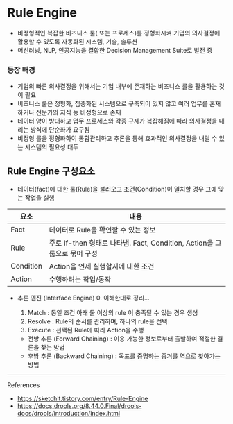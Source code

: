# Rule Engine

- 비정형적인 복잡한 비즈니스 룰( 또는 프로세스)를 정형화시켜 기업의 의사결정에 활용할 수 있도록 자동화된 시스템, 기슬, 솔루션
- 머신러닝, NLP, 인공지능을 결합한 Decision Management Suite로 발전 중


### 등장 배경
- 기업의 빠른 의사결정을 위해서는 기업 내부에 존재하는 비즈니스 룰을 활용하는 것이 필요
- 비즈니스 룰은 정형화, 집중화된 시스템으로 구축되어 있지 않고 여러 업무를 혼재하거나 전문가의 지식 등 비정형으로 존재
- 데이터 양이 방대하고 업무 프로세스와 각종 규제가 복잡해짐에 따라 의사결정을 내리는 방식에 단순화가 요구됨
- 비정형 룰을 정형화하여 통합관리하고 추론을 통해 효과적인 의사결정을 내릴 수 있는 시스템의 필요성 대두

## Rule Engine 구성요소
- 데이터(fact)에 대한 룰(Rule)을 불러오고 조건(Condition)이 일치할 경우 그에 맞는 작업을 실행

| 요소 | 내용 |
| --- | --- |
| Fact | 데이터로 Rule을 확인할 수 있는 정보 |
| Rule | 주로 If-then 형태로 나타냄. Fact, Condition, Action을 그룹으로 묶어 구성 |
| Condition | Action을 언제 실행할지에 대한 조건 |
| Action | 수행하려는 작업/동작 |

- 추론 엔진 (Interface Engine)
    0. 이해한대로 정리...
    1. Match : 동일 조건 아래 둘 이상의 rule 이 충족될 수 있는 경우 생성
    2. Resolve : Rule의 순서를 관리하며, 하나의 rule을 선택
    3. Execute : 선택된 Rule에 따라 Action을 수행

    - 전방 추론 (Forward Chaining) : 이용 가능한 정보로부터 출발하여 적절한 결론을 찾는 방법
    - 후방 추론 (Backward Chaining) : 목표를 증명하는 증거를 역으로 찾아가는 방법 

<hr>

References
- https://sketchit.tistory.com/entry/Rule-Engine
- https://docs.drools.org/8.44.0.Final/drools-docs/drools/introduction/index.html